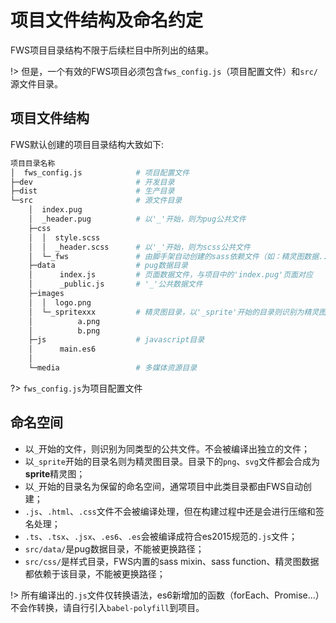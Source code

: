# 项目文件结构及命名约定

FWS项目目录结构不限于后续栏目中所列出的结果。

!> 但是，一个有效的FWS项目必须包含`fws_config.js`（项目配置文件）和`src/`源文件目录。


## 项目文件结构

FWS默认创建的项目目录结构大致如下:

```bash
项目目录名称
│  fws_config.js            # 项目配置文件
├─dev                       # 开发目录
├─dist                      # 生产目录
└─src                       # 源文件目录
    │  index.pug
    │  _header.pug          # 以'_'开始，则为pug公共文件
    ├─css
    │  │  style.scss
    │  │  _header.scss      # 以'_'开始，则为scss公共文件
    │  └─_fws               # 由脚手架自动创建的sass依赖文件（如：精灵图数据...）
    ├─data                  # pug数据目录
    │      index.js         # 页面数据文件，与项目中的'index.pug'页面对应
    │      _public.js       # '_'公共数据文件
    ├─images
    │  │  logo.png
    │  └─_spritexxx         # 精灵图目录，以'_sprite'开始的目录则识别为精灵图目录
    │          a.png
    │          b.png
    ├─js                    # javascript目录
    │      main.es6
    │
    └─media                 # 多媒体资源目录
```
?> `fws_config.js`为项目配置文件


## 命名空间

- 以`_`开始的文件，则识别为同类型的公共文件。不会被编译出独立的文件；
- 以`_sprite`开始的目录名则为精灵图目录。目录下的`png`、`svg`文件都会合成为**sprite**精灵图；
- 以`_`开始的目录名为保留的命名空间，通常项目中此类目录都由FWS自动创建；
- `.js`、`.html`、`.css`文件不会被编译处理，但在构建过程中还是会进行压缩和签名处理；
- `.ts`、`.tsx`、`.jsx`、`.es6`、`.es`会被编译成符合es2015规范的`.js`文件；
- `src/data/`是pug数据目录，不能被更换路径；
- `src/css/`是样式目录，FWS内置的sass mixin、sass function、精灵图数据都依赖于该目录，不能被更换路径；




!> 所有编译出的`.js`文件仅转换语法，es6新增加的函数（forEach、Promise...）不会作转换，请自行引入`babel-polyfill`到项目。
